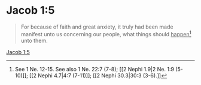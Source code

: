 # Jacob 1:5

> For because of faith and great anxiety, it truly had been made manifest unto us concerning our people, what things should <u>happen</u>[^a] unto them.

[Jacob 1:5](https://www.churchofjesuschrist.org/study/scriptures/bofm/jacob/1?lang=eng&id=p5#p5)


[^a]: See 1 Ne. 12-15. See also 1 Ne. 22:7 (7-8); [[2 Nephi 1.9|2 Ne. 1:9 (5-10)]]; [[2 Nephi 4.7|4:7 (7-11)]]; [[2 Nephi 30.3|30:3 (3-6).]]
